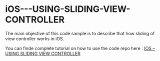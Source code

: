 iOS---USING-SLIDING-VIEW-CONTROLLER
===================================

The main objective of this code sample is to describe that how sliding of view controller works in iOS.

You can finde complete tutorial on how to use the code repo here : <a href="http://www.theappguruz.com/tutorial/ios-using-sliding-view-controller/">IOS – USING SLIDING VIEW CONTROLLER</a>
